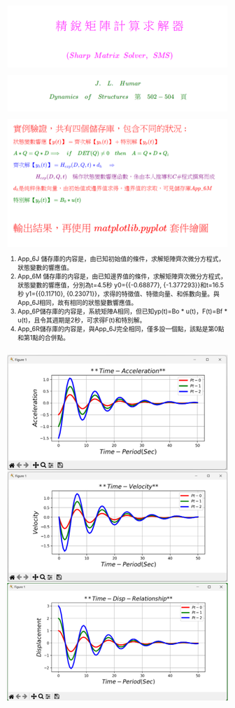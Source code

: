 <!--    App_6R README.md      --> 


![](Images/09-17-01.png)  
<!--  
## \[ \]
# \[ {\color{Fuchsia}\;精\;銳\;矩\;陣\;計\;算\;求\;解\;器\;}\]
### \[ {\color{Fuchsia} (Sharp \enspace Matrix \enspace Solver, \enspace SMS)}\]
-->  

  
![](Images/09-17-02.png)  
<!--   
#  \[ \]
#### \[ { \color{Green} J. \quad L.\quad Humar} \]  
#### \[ { \color{Green} Dynamics \quad of\quad Structures \quad 第\quad502-504\quad頁 } \]
#  \[ \]
-->  




![](Images/09-18-02.png)  
<!--    
### \( {\color{Red} 實例驗證，共有四個儲存庫，包含不同的狀況 : } \) 

##### \( { \color{Red} 狀態變數響應【y(t)】 = 齊次解【y_h(t)】 + 特別解【y_p(t)】} \) 

##### \( {\color{Green}A \ast Q = Q \ast D \Longrightarrow \quad if \quad DET(Q) \not= 0 \quad then \quad A = Q \ast D \ast Q_i} \) 

##### \( {\color{Blue}齊次解【y_h(t)】 =  H_{exp}(D, Q, t) * d_h \quad \Rightarrow } \) 

##### \( {\color{Purple}\qquad \qquad H_{exp}(D, Q, t)\quad 稱作狀態變數響應函數，係由本人推導和C \# 程式撰寫而成 } \)

##### \( {\color{red}d_h 是純粹係數向量，由初始值或邊界值求得。邊界值的求取，可見儲存庫App\_6M} \)  

##### \( {\color{Green}特別解【y_p(t)】 = B_0 * u(t) } \)  

## 

##  \( {\color{red}輸出結果，再使用 \; matplotlib.pyplot \; 套件繪圖} \) 
-->



1. App_6J 儲存庫的内容是，由已知初始值的條件，求解矩陣齊次微分方程式，狀態變數的響應值。  
2. App_6M 儲存庫的内容是，由已知邊界值的條件，求解矩陣齊次微分方程式，狀態變數的響應值，分別為t=4.5秒 y0={{-0.68877}, {-1.377293}}和t=16.5秒 y1={{0.11710}, {0.23071}}，求得的特徵值、特徵向量、和係數向量。與App_6J相同，故有相同的狀態變數響應值。
3. App_6P儲存庫的内容是，系統矩陣A相同，但已知yp(t)=Bo * u(t)，F(t)=Bf * u(t)，且令其週期是2秒，可求得F(t)和特別解。
4.  App_6R儲存庫的内容是，與App_6J完全相同，僅多設一個點，該點是第0點和第1點的合併點。  

## 

![](Images/Py_Acc_6R.png)  
![](Images/Py_Vel_6R.png)  
![](Images/Py_Dis_6R.png)  

##   

##   
